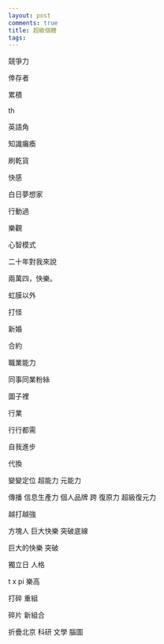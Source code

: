 ```yaml
---
layout: post
comments: true
title: 超級個體
tags: 
---
```

競爭力

倖存者

累積

th

英語角

知識癱瘓

刷乾貨

快感

白日夢想家

行動過

樂觀

心智模式

二十年對我來說

兩萬四，快樂。

虹膜以外

打怪

新婚

合約

職業能力

同事同業粉絲

圖子裡

行業

行行都需

自我進步

代換

變變定位 超能力 元能力

傳播 信息生產力 個人品牌 跨 復原力 超級復元力

越打越強

方塊人 巨大快樂 突破底線

巨大的快樂 突破

獨立日 人格

t x pi 樂高

打碎 重組

碎片 新組合

折疊北京 科研 文學 腦圖

